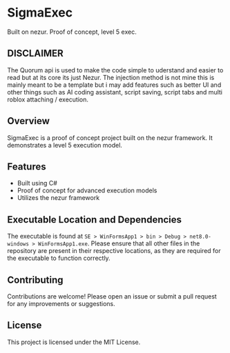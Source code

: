 # SigmaExec
Built on nezur. Proof of concept, level 5 exec.

## DISCLAIMER
The Quorum api is used to make the code simple to uderstand and easier to read but at its core its just Nezur. The injection method is not mine this is mainly meant to be a template but i may add features such as better UI and other things such as AI coding assistant, script saving, script tabs and multi roblox attaching / execution.

## Overview
SigmaExec is a proof of concept project built on the nezur framework. It demonstrates a level 5 execution model.

## Features
- Built using C#
- Proof of concept for advanced execution models
- Utilizes the nezur framework
  
## Executable Location and Dependencies
The executable is found at ``` SE > WinFormsApp1 > bin > Debug > net8.0-windows > WinFormsApp1.exe ```. Please ensure that all other files in the repository are present in their respective locations, as they are required for the executable to function correctly.

## Contributing
Contributions are welcome! Please open an issue or submit a pull request for any improvements or suggestions.

## License
This project is licensed under the MIT License.
